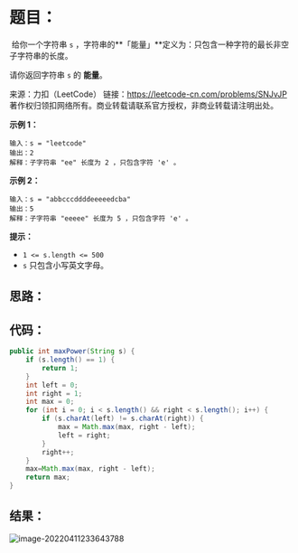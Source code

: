 # 题目：

​	给你一个字符串 `s` ，字符串的**「能量」**定义为：只包含一种字符的最长非空子字符串的长度。

请你返回字符串 `s` 的 **能量**。

 

来源：力扣（LeetCode） 链接：https://leetcode-cn.com/problems/SNJvJP 著作权归领扣网络所有。商业转载请联系官方授权，非商业转载请注明出处。

<!--more-->

**示例 1：**

```
输入：s = "leetcode"
输出：2
解释：子字符串 "ee" 长度为 2 ，只包含字符 'e' 。
```

**示例 2：**

```
输入：s = "abbcccddddeeeeedcba"
输出：5
解释：子字符串 "eeeee" 长度为 5 ，只包含字符 'e' 。
```

 

**提示：**

- `1 <= s.length <= 500`
- `s` 只包含小写英文字母。

## 思路：



## 代码：

```java
public int maxPower(String s) {
    if (s.length() == 1) {
        return 1;
    }
    int left = 0;
    int right = 1;
    int max = 0;
    for (int i = 0; i < s.length() && right < s.length(); i++) {
        if (s.charAt(left) != s.charAt(right)) {
            max = Math.max(max, right - left);
            left = right;
        }
        right++;
    }
    max=Math.max(max, right - left);
    return max;
}
```

## 结果：

![image-20220411233643788](https://misteryliu.oss-cn-beijing.aliyuncs.com/image/image-20220411233643788.png)

